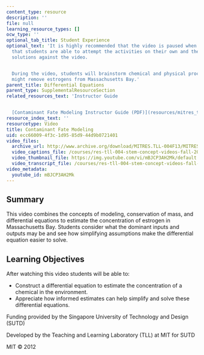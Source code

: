 ```yaml
---
content_type: resource
description: ''
file: null
learning_resource_types: []
ocw_type: ''
optional_tab_title: Student Experience
optional_text: 'It is highly recommended that the video is paused when prompted so
  that students are able to attempt the activities on their own and then check their
  solutions against the video.


  During the video, students will brainstorm chemical and physical processes that
  might remove estrogens from Massachusetts Bay.'
parent_title: Differential Equations
parent_type: SupplementalResourceSection
related_resources_text: 'Instructor Guide


  [Contaminant Fate Modeling Instructor Guide (PDF)](resources/mitres_tll-004f13_cnfat_ig)'
resource_index_text: ''
resourcetype: Video
title: Contaminant Fate Modeling
uid: ecc66009-4f3c-1d95-85d9-44d9b0721401
video_files:
  archive_url: http://www.archive.org/download/MITRES.TLL-004F13/MITRES_TLL-004F13_contaminant_fate_modeling_300k.mp4
  video_captions_file: /courses/res-tll-004-stem-concept-videos-fall-2013/964be427a478544790075a735ee76b5e_mBJCP3AH2Mk.vtt
  video_thumbnail_file: https://img.youtube.com/vi/mBJCP3AH2Mk/default.jpg
  video_transcript_file: /courses/res-tll-004-stem-concept-videos-fall-2013/98b81edee7fbcbeb018f3be45b39dec1_mBJCP3AH2Mk.pdf
video_metadata:
  youtube_id: mBJCP3AH2Mk
---
```


Summary
-------

This video combines the concepts of modeling, conservation of mass, and differential equations to estimate the concentration of estrogen in Massachusetts Bay. Students consider what the dominant inputs and outputs may be and see how simplifying assumptions make the differential equation easier to solve.

Learning Objectives
-------------------

After watching this video students will be able to:

*   Construct a differential equation to estimate the concentration of a chemical in the environment.
*   Appreciate how informed estimates can help simplify and solve these differential equations.

Funding provided by the Singapore University of Technology and Design (SUTD)

Developed by the Teaching and Learning Laboratory (TLL) at MIT for SUTD

MIT © 2012